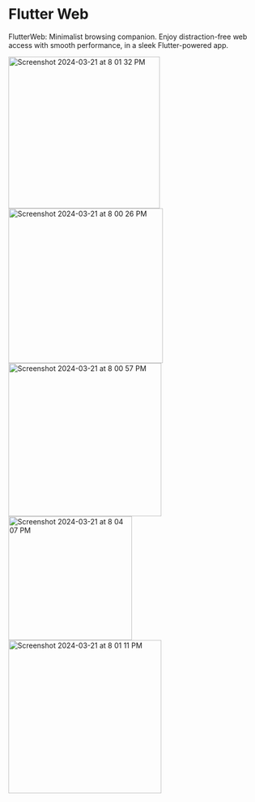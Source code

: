 # Flutter Web

FlutterWeb: Minimalist browsing companion. Enjoy distraction-free web access with smooth performance, in a sleek Flutter-powered app.

<img width="299" alt="Screenshot 2024-03-21 at 8 01 32 PM" src="https://github.com/gulfam-dev/web_viewclone/assets/146335824/88a1d663-6a70-4b74-b095-89812c959e09">
<img width="305" alt="Screenshot 2024-03-21 at 8 00 26 PM" src="https://github.com/gulfam-dev/web_viewclone/assets/146335824/1153c2b7-d000-4602-babc-d6484f5b8fd3">
<img width="302" alt="Screenshot 2024-03-21 at 8 00 57 PM" src="https://github.com/gulfam-dev/web_viewclone/assets/146335824/3231f7a2-7d3d-49ad-bc6c-cf354e9716a1">
<img width="244" alt="Screenshot 2024-03-21 at 8 04 07 PM" src="https://github.com/gulfam-dev/web_viewclone/assets/146335824/d16ee0e8-a5ff-4709-a475-fa210c31ab00">
<img width="302" alt="Screenshot 2024-03-21 at 8 01 11 PM" src="https://github.com/gulfam-dev/web_viewclone/assets/146335824/eb70ec30-6b75-4bda-be2d-c560e5489f84">
